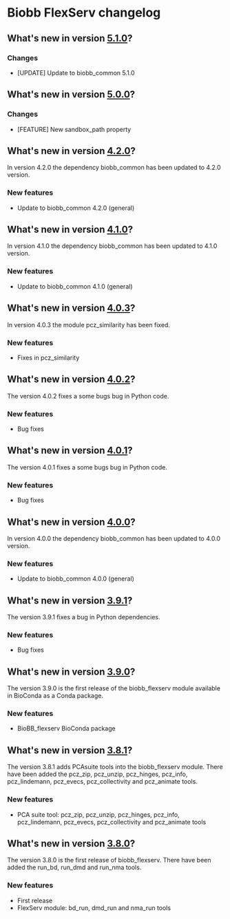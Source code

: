 # Biobb FlexServ changelog

## What's new in version [5.1.0](https://github.com/bioexcel/biobb_flexserv/releases/tag/v5.1.0)?

### Changes

* [UPDATE] Update to biobb_common 5.1.0


## What's new in version [5.0.0](https://github.com/bioexcel/biobb_flexserv/releases/tag/v5.0.0)?

### Changes

* [FEATURE] New sandbox_path property

## What's new in version [4.2.0](https://github.com/bioexcel/biobb_flexserv/releases/tag/v4.2.0)?
In version 4.2.0 the dependency biobb_common has been updated to 4.2.0 version.

### New features

* Update to biobb_common 4.2.0 (general)

## What's new in version [4.1.0](https://github.com/bioexcel/biobb_flexserv/releases/tag/v4.1.0)?
In version 4.1.0 the dependency biobb_common has been updated to 4.1.0 version.

### New features

* Update to biobb_common 4.1.0 (general)

## What's new in version [4.0.3](https://github.com/bioexcel/biobb_flexserv/releases/tag/v4.0.3)?
In version 4.0.3 the module pcz_similarity has been fixed.

### New features

* Fixes in pcz_similarity

## What's new in version [4.0.2](https://github.com/bioexcel/biobb_flexserv/releases/tag/v4.0.2)?
The version 4.0.2 fixes a some bugs bug in Python code.

### New features

* Bug fixes

## What's new in version [4.0.1](https://github.com/bioexcel/biobb_flexserv/releases/tag/v4.0.1)?
The version 4.0.1 fixes a some bugs bug in Python code.

### New features

* Bug fixes

## What's new in version [4.0.0](https://github.com/bioexcel/biobb_flexserv/releases/tag/v4.0.0)?
In version 4.0.0 the dependency biobb_common has been updated to 4.0.0 version.

### New features

* Update to biobb_common 4.0.0 (general)

## What's new in version [3.9.1](https://github.com/bioexcel/biobb_flexserv/releases/tag/v3.9.1)?
The version 3.9.1 fixes a bug in Python dependencies.

### New features

* Bug fixes

## What's new in version [3.9.0](https://github.com/bioexcel/biobb_flexserv/releases/tag/v3.9.0)?
The version 3.9.0 is the first release of the biobb_flexserv module available in BioConda as a Conda package.

### New features

* BioBB_flexserv BioConda package

## What's new in version [3.8.1](https://github.com/bioexcel/biobb_flexserv/releases/tag/v3.8.1)?
The version 3.8.1 adds PCAsuite tools into the biobb_flexserv module. There have been added the pcz_zip, pcz_unzip, pcz_hinges, pcz_info, pcz_lindemann, pcz_evecs, pcz_collectivity and pcz_animate tools.

### New features

* PCA suite tool: pcz_zip, pcz_unzip, pcz_hinges, pcz_info, pcz_lindemann, pcz_evecs, pcz_collectivity and pcz_animate tools

## What's new in version [3.8.0](https://github.com/bioexcel/biobb_flexserv/releases/tag/v3.8.0)?
The version 3.8.0 is the first release of biobb_flexserv. There have been added the run_bd, run_dmd and run_nma tools.

### New features

* First release
* FlexServ module: bd_run, dmd_run and nma_run tools